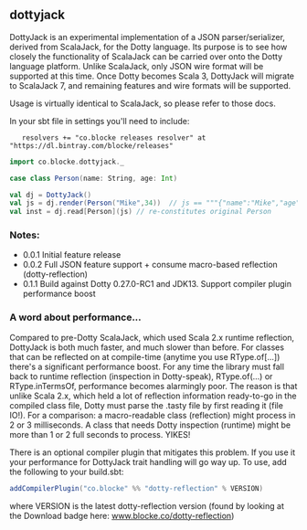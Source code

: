 ## dottyjack

DottyJack is an experimental implementation of a JSON parser/serializer, derived from ScalaJack, for the Dotty language.  Its purpose is to see how closely the functionality of ScalaJack can be carried over onto the Dotty language platform.  Unlike ScalaJack, only JSON wire format will be supported at this time.  Once Dotty becomes Scala 3, DottyJack will migrate to ScalaJack 7, and remaining features and wire formats will be supported.

Usage is virtually identical to ScalaJack, so please refer to those docs.

In your sbt file in settings you'll need to include:  
```
   resolvers += "co.blocke releases resolver" at "https://dl.bintray.com/blocke/releases"
```

```scala
import co.blocke.dottyjack._

case class Person(name: String, age: Int)

val dj = DottyJack()
val js = dj.render(Person("Mike",34))  // js == """{"name":"Mike","age":34}"""
val inst = dj.read[Person](js) // re-constitutes original Person
```


### Notes:

* 0.0.1 Initial feature release
* 0.0.2 Full JSON feature support + consume macro-based reflection (dotty-reflection)
* 0.1.1 Build against Dotty 0.27.0-RC1 and JDK13.  Support compiler plugin performance boost


### A word about performance...
Compared to pre-Dotty ScalaJack, which used Scala 2.x runtime reflection, DottyJack is both much faster, and much slower than before.  For classes
that can be reflected on at compile-time (anytime you use RType.of[...]) there's a significant performance boost.  For any time the 
library must fall back to runtime reflection (inspection in Dotty-speak), RType.of(...) or RType.inTermsOf[](), performance becomes alarmingly poor.  The 
reason is that unlike Scala 2.x, which held a lot of reflection information ready-to-go in the compiled class file, Dotty must parse the .tasty file by 
first reading it (file IO!).  For a comparison: a macro-readable class (reflection) might process in 2 or 3 milliseconds.  A class that needs Dotty 
inspection (runtime) might be more than 1 or 2 full seconds to process.  YIKES!  

There is an optional compiler plugin that mitigates this problem.  If you use it your performance for DottyJack trait handling will go way up.  To use, add
the following to your build.sbt:

```scala
addCompilerPlugin("co.blocke" %% "dotty-reflection" % VERSION)
```
where VERSION is the latest dotty-reflection version (found by looking at the Download badge here: www.blocke.co/dotty-reflection)
